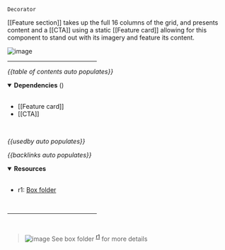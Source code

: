 `Decorator` <!-- category start --><!-- category end -->

[[Feature section]] takes up the full 16 columns of the grid, and presents
content and a [[CTA]] using a static [[Feature card]] allowing for this
component to stand out with its imagery and feature its content.

![image](https://user-images.githubusercontent.com/3793636/121033180-92058800-c771-11eb-8177-44d1528147dd.png)

<hr width="40%" />

<!-- toc start open="true" depthStart="3" depthEnd="5" -->

_{{table of contents auto populates}}_

<!-- toc end -->

<details open="true">
  <summary><strong>Dependencies</strong> (<!-- dependencyCount start --><!-- dependencyCount end -->)</summary><br />

- [[Feature card]]
- [[CTA]]

<br />
</details>

<!-- usedby start open="true" -->

_{{usedby auto populates}}_

<!-- usedby end -->

<!-- backlinks start open="true" -->

_{{backlinks auto populates}}_

<!-- backlinks end -->

<a name="resources"></a>

<details open="true">
  <summary><strong>Resources</strong></summary><br />

- r1: [Box folder](https://ibm.ent.box.com/folder/137684054266)

<br />
</details>

<hr width="40%" />

<br />

> ![image](https://user-images.githubusercontent.com/3793636/117873919-f6faba80-b265-11eb-81a5-039bdcd822e8.png)
> See box folder <sup>[r1](#resources)</sup> for more details
